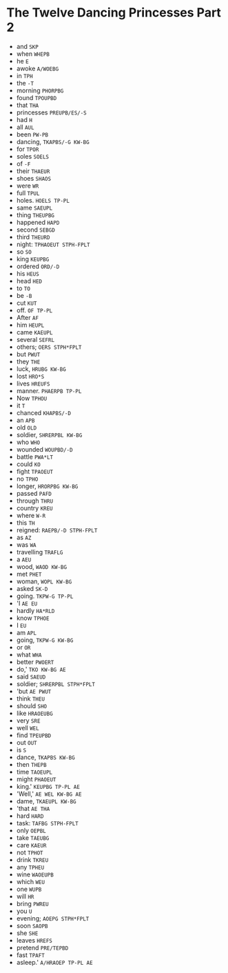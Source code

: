 # The Twelve Dancing Princesses Part 2

* and `SKP`
* when `WHEPB`
* he `E`
* awoke `A/WOEBG`
* in `TPH`
* the `-T`
* morning `PHORPBG`
* found `TPOUPBD`
* that `THA`
* princesses `PREUPB/ES/-S`
* had `H`
* all `AUL`
* been `PW-PB`
* dancing, `TKAPBS/-G KW-BG`
* for `TPOR`
* soles `SOELS`
* of `-F`
* their `THAEUR`
* shoes `SHAOS`
* were `WR`
* full `TPUL`
* holes. `HOELS TP-PL`
* same `SAEUPL`
* thing `THEUPBG`
* happened `HAPD`
* second `SEBGD`
* third `THEURD`
* night: `TPHAOEUT STPH-FPLT`
* so `SO`
* king `KEUPBG`
* ordered `ORD/-D`
* his `HEUS`
* head `HED`
* to `TO`
* be `-B`
* cut `KUT`
* off. `OF TP-PL`
* After `AF`
* him `HEUPL`
* came `KAEUPL`
* several `SEFRL`
* others; `OERS STPH*FPLT`
* but `PWUT`
* they `THE`
* luck, `HRUBG KW-BG`
* lost `HRO*S`
* lives `HREUFS`
* manner. `PHAERPB TP-PL`
* Now `TPHOU`
* it `T`
* chanced `KHAPBS/-D`
* an `APB`
* old `OLD`
* soldier, `SHRERPBL KW-BG`
* who `WHO`
* wounded `WOUPBD/-D`
* battle `PWA*LT`
* could `KO`
* fight `TPAOEUT`
* no `TPHO`
* longer, `HRORPBG KW-BG`
* passed `PAFD`
* through `THRU`
* country `KREU`
* where `W-R`
* this `TH`
* reigned: `RAEPB/-D STPH-FPLT`
* as `AZ`
* was `WA`
* travelling `TRAFLG`
* a `AEU`
* wood, `WAOD KW-BG`
* met `PHET`
* woman, `WOPL KW-BG`
* asked `SK-D`
* going. `TKPW-G TP-PL`
* 'I `AE EU`
* hardly `HA*RLD`
* know `TPHOE`
* I `EU`
* am `APL`
* going, `TKPW-G KW-BG`
* or `OR`
* what `WHA`
* better `PWOERT`
* do,' `TKO KW-BG AE`
* said `SAEUD`
* soldier; `SHRERPBL STPH*FPLT`
* 'but `AE PWUT`
* think `THEU`
* should `SHO`
* like `HRAOEUBG`
* very `SRE`
* well `WEL`
* find `TPEUPBD`
* out `OUT`
* is `S`
* dance, `TKAPBS KW-BG`
* then `THEPB`
* time `TAOEUPL`
* might `PHAOEUT`
* king.' `KEUPBG TP-PL AE`
* 'Well,' `AE WEL KW-BG AE`
* dame, `TKAEUPL KW-BG`
* 'that `AE THA`
* hard `HARD`
* task: `TAFBG STPH-FPLT`
* only `OEPBL`
* take `TAEUBG`
* care `KAEUR`
* not `TPHOT`
* drink `TKREU`
* any `TPHEU`
* wine `WAOEUPB`
* which `WEU`
* one `WUPB`
* will `HR`
* bring `PWREU`
* you `U`
* evening; `AOEPG STPH*FPLT`
* soon `SAOPB`
* she `SHE`
* leaves `HREFS`
* pretend `PRE/TEPBD`
* fast `TPAFT`
* asleep.' `A/HRAOEP TP-PL AE`
